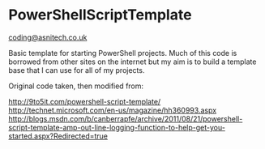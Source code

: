 PowerShellScriptTemplate
========================

coding@asnitech.co.uk


Basic template for starting PowerShell projects. Much of this code is borrowed from other sites on the internet but my aim is to build a template base that I can use for all of my projects.

Original code taken, then modified from:

http://9to5it.com/powershell-script-template/
http://technet.microsoft.com/en-us/magazine/hh360993.aspx
http://blogs.msdn.com/b/canberrapfe/archive/2011/08/21/powershell-script-template-amp-out-line-logging-function-to-help-get-you-started.aspx?Redirected=true

